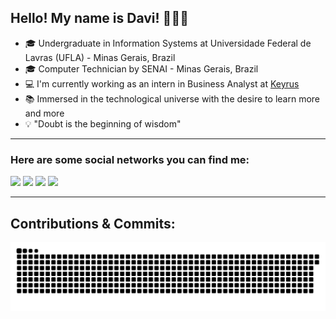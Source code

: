 
## Hello! My name is Davi! 👋👨‍💻

- 🎓 Undergraduate in Information Systems at Universidade Federal de Lavras (UFLA) - Minas Gerais, Brazil
- 🎓 Computer Technician by SENAI - Minas Gerais, Brazil
- 💻 I'm currently working as an intern in Business Analyst at [Keyrus](http://keyrus.com.br/)
- 📚 Immersed in the technological universe with the desire to learn more and more
- 💡 "Doubt is the beginning of wisdom"

---

### Here are some social networks you can find me:

<div> 

  <a href="https://www.instagram.com/dav1carvalho" target="_blank"><img src="https://img.shields.io/badge/-Instagram-%23E4405F?style=for-the-badge&logo=instagram&logoColor=white" target="_blank"></a>
    <a href="https://www.linkedin.com/in/dav1carvalho/" target="_blank"><img src="https://img.shields.io/badge/-LinkedIn-%230077B5?style=for-the-badge&logo=linkedin&logoColor=white" target="_blank"></a> 
  <a href = "mailto:carvalhodav8@gmail.com"><img src="https://img.shields.io/badge/-Gmail-%23333?style=for-the-badge&logo=gmail&logoColor=white" target="_blank"></a>
  <a href="https://gitlab.com/dav1carvalho" target="_blank"><img src="https://img.shields.io/badge/GitLab-330F63?style=for-the-badge&logo=gitlab&logoColor=white" target="_blank"></a>
  

</div>

---
## Contributions & Commits:
<div>
  
![Snake animation](https://github.com/dav1carvalho/dav1carvalho/blob/output/github-contribution-grid-snake.svg)
  
</div>


